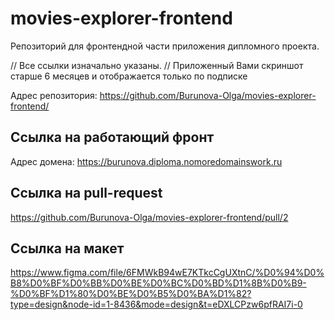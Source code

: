 # movies-explorer-frontend
Репозиторий для фронтендной части приложения дипломного проекта.

// Все ссылки изначально указаны.
// Приложенный Вами скриншот старше 6 месяцев и отображается только по подписке

Адрес репозитория: https://github.com/Burunova-Olga/movies-explorer-frontend/

## Ссылка на работающий фронт

Адрес домена: https://burunova.diploma.nomoredomainswork.ru

## Ссылка на pull-request

https://github.com/Burunova-Olga/movies-explorer-frontend/pull/2

## Ссылка на макет

https://www.figma.com/file/6FMWkB94wE7KTkcCgUXtnC/%D0%94%D0%B8%D0%BF%D0%BB%D0%BE%D0%BC%D0%BD%D1%8B%D0%B9-%D0%BF%D1%80%D0%BE%D0%B5%D0%BA%D1%82?type=design&node-id=1-8436&mode=design&t=eDXLCPzw6pfRAI7i-0
